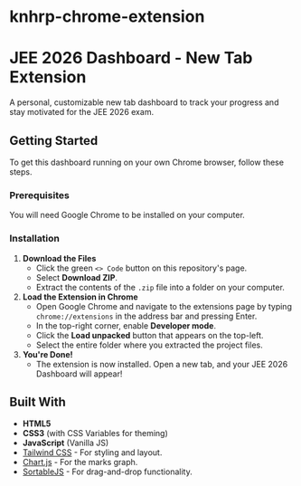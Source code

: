 # knhrp-chrome-extension
# JEE 2026 Dashboard - New Tab Extension

A personal, customizable new tab dashboard to track your progress and stay motivated for the JEE 2026 exam.

## Getting Started

To get this dashboard running on your own Chrome browser, follow these steps.

### Prerequisites

You will need Google Chrome to be installed on your computer.

### Installation

1.  **Download the Files**
    * Click the green `<> Code` button on this repository's page.
    * Select **Download ZIP**.
    * Extract the contents of the `.zip` file into a folder on your computer.
2.  **Load the Extension in Chrome**
    * Open Google Chrome and navigate to the extensions page by typing `chrome://extensions` in the address bar and pressing Enter.
    * In the top-right corner, enable **Developer mode**.
    * Click the **Load unpacked** button that appears on the top-left.
    * Select the entire folder where you extracted the project files.
3.  **You're Done!**
    * The extension is now installed. Open a new tab, and your JEE 2026 Dashboard will appear!

## Built With

* **HTML5**
* **CSS3** (with CSS Variables for theming)
* **JavaScript** (Vanilla JS)
* [Tailwind CSS](https://tailwindcss.com/) - For styling and layout.
* [Chart.js](https://www.chartjs.org/) - For the marks graph.
* [SortableJS](https://sortablejs.github.io/Sortable/) - For drag-and-drop functionality.

